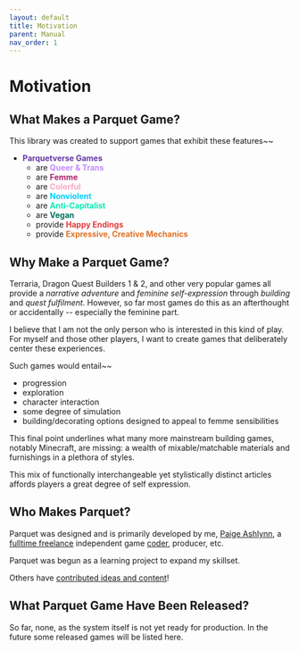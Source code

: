 ```yaml
---
layout: default
title: Motivation
parent: Manual
nav_order: 1
---
```

# Motivation

## What Makes a Parquet Game?

This library was created to support games that exhibit these features~~

- **<span style="color:#6637A4">Parquetverse Games</span>**
    - are **<span style="color:#C48AFF">Queer & Trans</span>**
    - are **<span style="color:#AC276C">Femme</span>**
    - are **<span style="color:#FCA6BE">Colorful</span>**
    - are **<span style="color:#01CDFC">Nonviolent</span>**
    - are **<span style="color:#00EDB3">Anti-Capitalist</span>**
    - are **<span style="color:#00715C">Vegan</span>**
    - provide **<span style="color:#E13B3B">Happy Endings</span>**
    - provide **<span style="color:#DF7126">Expressive, Creative Mechanics</span>**

## Why Make a Parquet Game?

Terraria, Dragon Quest Builders 1 & 2, and other very popular games all provide a *narrative adventure* and *feminine self-expression*
through *building* and *quest fulfilment*.
However, so far most games do this as an afterthought or accidentally -- especially the feminine part.

I believe that I am not the only person who is interested in this kind of play.
For myself and those other players, I want to create games that deliberately center these experiences.

Such games would entail~~
- progression
- exploration
- character interaction
- some degree of simulation
- building/decorating options designed to appeal to femme sensibilities

This final point underlines what many more mainstream building games, notably Minecraft, are missing:
a wealth of mixable/matchable materials and furnishings in a plethora of styles.

This mix of functionally interchangeable yet stylistically distinct articles affords players a great degree of self expression.

## Who Makes Parquet?

Parquet was designed and is primarily developed by me, [Paige Ashlynn](http://mxashlynn.itch.io),
a [fulltime freelance](https://www.linkedin.com/in/paigeashlynn) independent game [coder](https://github.com/mxashlynn), producer, etc.

Parquet was begun as a learning project to expand my skillset.

Others have [contributed ideas and content](contributors.html)!

## What Parquet Game Have Been Released?

So far, none, as the system itself is not yet ready for production.
In the future some released games will be listed here.
